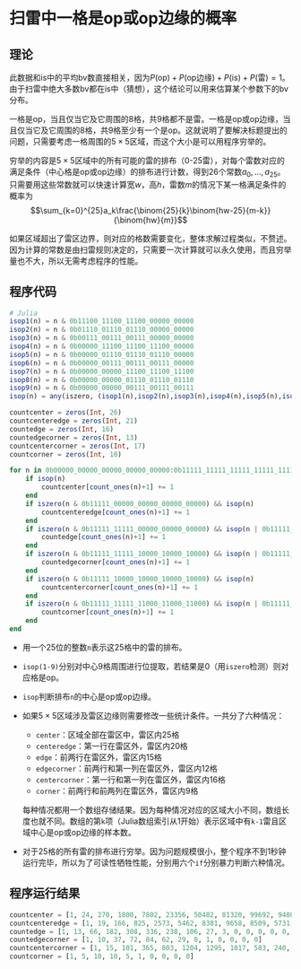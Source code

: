 # 扫雷中一格是op或op边缘的概率

## 理论
此数据和is中的平均bv数直接相关，因为$`P(\text{op})+P(\text{op边缘})+P(\text{is})+P(\text{雷})=1`$。由于扫雷中绝大多数bv都在is中（猜想），这个结论可以用来估算某个参数下的bv分布。

一格是op，当且仅当它及它周围的8格，共9格都不是雷。一格是op或op边缘，当且仅当它及它周围的8格，共9格至少有一个是op。这就说明了要解决标题提出的问题，只需要考虑一格周围的$`5\times 5`$区域，而这个大小是可以用程序穷举的。

穷举的内容是$`5\times 5`$区域中的所有可能的雷的排布（0-25雷），对每个雷数对应的满足条件（中心格是op或op边缘）的排布进行计数，得到26个常数$`a_0,...,a_{25}`$。只需要用这些常数就可以快速计算宽$`w`$，高$`h`$，雷数$`m`$的情况下某一格满足条件的概率为
$$\sum_{k=0}^{25}a_k\frac{\binom{25}{k}\binom{hw-25}{m-k}}{\binom{hw}{m}}$$

如果区域超出了雷区边界，则对应的格数需要变化，整体求解过程类似，不赘述。因为计算的常数是由扫雷规则决定的，只需要一次计算就可以永久使用，而且穷举量也不大，所以无需考虑程序的性能。

## 程序代码
```julia
# Julia
isop1(n) = n & 0b11100_11100_11100_00000_00000
isop2(n) = n & 0b01110_01110_01110_00000_00000
isop3(n) = n & 0b00111_00111_00111_00000_00000
isop4(n) = n & 0b00000_11100_11100_11100_00000
isop5(n) = n & 0b00000_01110_01110_01110_00000
isop6(n) = n & 0b00000_00111_00111_00111_00000
isop7(n) = n & 0b00000_00000_11100_11100_11100
isop8(n) = n & 0b00000_00000_01110_01110_01110
isop9(n) = n & 0b00000_00000_00111_00111_00111
isop(n) = any(iszero, (isop1(n),isop2(n),isop3(n),isop4(n),isop5(n),isop6(n),isop7(n),isop8(n),isop9(n)))

countcenter = zeros(Int, 26)
countcenteredge = zeros(Int, 21)
countedge = zeros(Int, 16)
countedgecorner = zeros(Int, 13)
countcentercorner = zeros(Int, 17)
countcorner = zeros(Int, 10)

for n in 0b00000_00000_00000_00000_00000:0b11111_11111_11111_11111_11111
    if isop(n)
        countcenter[count_ones(n)+1] += 1
    end
    if iszero(n & 0b11111_00000_00000_00000_00000) && isop(n)
        countcenteredge[count_ones(n)+1] += 1
    end
    if iszero(n & 0b11111_11111_00000_00000_00000) && isop(n | 0b11111_00000_00000_00000_00000)
        countedge[count_ones(n)+1] += 1
    end
    if iszero(n & 0b11111_11111_10000_10000_10000) && isop(n | 0b11111_00000_00000_00000_00000)
        countedgecorner[count_ones(n)+1] += 1
    end
    if iszero(n & 0b11111_10000_10000_10000_10000) && isop(n)
        countcentercorner[count_ones(n)+1] += 1
    end
    if iszero(n & 0b11111_11111_11000_11000_11000) && isop(n | 0b11111_10000_10000_10000_10000)
        countcorner[count_ones(n)+1] += 1
    end
end
```

- 用一个25位的整数`n`表示这25格中的雷的排布。
- `isop(1-9)`分别对中心9格周围进行位提取，若结果是0（用`iszero`检测）则对应格是op。
- `isop`判断排布`n`的中心是op或op边缘。
- 如果$`5\times 5`$区域涉及雷区边缘则需要修改一些统计条件。一共分了六种情况：
  - `center`：区域全部在雷区中，雷区内25格
  - `centeredge`：第一行在雷区外，雷区内20格
  - `edge`：前两行在雷区外，雷区内15格
  - `edgecorner`：前两行和第一列在雷区外，雷区内12格
  - `centercorner`：第一行和第一列在雷区外，雷区内16格
  - `corner`：前两行和前两列在雷区外，雷区内9格
  
  每种情况都用一个数组存储结果。因为每种情况对应的区域大小不同，数组长度也就不同。数组的第`k`项（Julia数组索引从1开始）表示区域中有`k-1`雷且区域中心是op或op边缘的样本数。
- 对于25格的所有雷的排布进行穷举。因为问题规模很小，整个程序不到1秒钟运行完毕，所以为了可读性牺牲性能，分别用六个`if`分别暴力判断六种情况。

## 程序运行结果
```julia
countcenter = [1, 24, 270, 1800, 7802, 23356, 50482, 81320, 99692, 94088, 68568, 38368, 16224, 5028, 1080, 144, 9, 0, 0, 0, 0, 0, 0, 0, 0, 0]
countcenteredge = [1, 19, 166, 825, 2573, 5462, 8381, 9658, 8509, 5731, 2904, 1071, 271, 42, 3, 0, 0, 0, 0, 0, 0]
countedge = [1, 13, 66, 182, 308, 336, 238, 106, 27, 3, 0, 0, 0, 0, 0, 0]
countedgecorner = [1, 10, 37, 72, 84, 62, 29, 8, 1, 0, 0, 0, 0]
countcentercorner = [1, 15, 101, 365, 803, 1204, 1295, 1017, 583, 240, 68, 12, 1, 0, 0, 0, 0]
countcorner = [1, 5, 10, 10, 5, 1, 0, 0, 0, 0]
```
